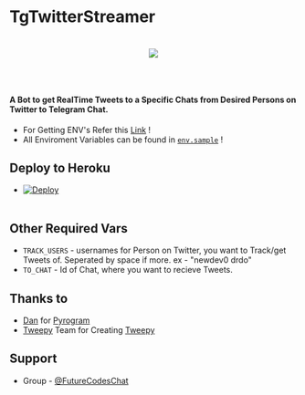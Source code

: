 # TgTwitterStreamer

# <p align="center"><a href="https://github.com/New-dev0/TgTwitterStreamer"><img src="https://github-readme-stats.vercel.app/api/pin?username=New-dev0&show_icons=true&theme=buefy&hide_border=false&repo=TgTwitterStreamer"></a></p>

<br>

#### A Bot to get RealTime Tweets to a Specific Chats from Desired Persons on Twitter to Telegram Chat.

* For Getting ENV's Refer this [Link](https://New-dev0.Github.io/TgTwitterBot) !
* All Enviroment Variables can be found in [`env.sample`](https://github.com/New-dev0/TgTwitterStreamer/blob/main/env.sample0) !

## Deploy to Heroku
- [![Deploy](https://www.herokucdn.com/deploy/button.svg)](https://heroku.com/deploy)
<br><br>

## Other Required Vars
- `TRACK_USERS` - usernames for Person on Twitter, you want to Track/get Tweets of. Seperated by space 
      if more. ex - "newdev0 drdo"
- `TO_CHAT` - Id of Chat, where you want to recieve Tweets.

## Thanks to
- [Dan](https://github.com/delivrance) for [Pyrogram](https://github.com/pyrogram/pyrogram)
- [Tweepy](https://github.com/tweepy) Team for Creating [Tweepy](https://github.com/tweepy/tweepy)

## Support
- Group - [@FutureCodesChat](https://t.me/FutureCodesChat)
